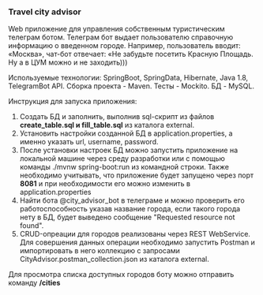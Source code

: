 ### Travel city advisor

Web приложение для управления собственным туристическим телеграм ботом. Телеграм бот выдает пользователю справочную информацию о введенном городе. Например, пользователь вводит: «Москва», чат-бот отвечает: «Не забудьте посетить Красную Площадь. Ну а в ЦУМ можно и не заходить)))

Используемые технологии: SpringBoot, SpringData, Hibernate, Java 1.8, TelegramBot API.
Сборка проекта - Maven. Тесты - Mockito. БД - MySQL.

Инструкция для запуска приложения: 
1. Создать БД и заполнить, выполнив sql-скрипт из файлов **сreate_table.sql и fill_table.sql** из каталога external.
2. Установить настройки созданной БД в application.properties, а именно указать url, username,
password.
3. После установки настроек БД можно запустить приложение на локальной машине через среду разработки 
или с помощью команды ./mvnw spring-boot:run из командной строки. Также необходимо учитывать, 
что приложение будет запущено через порт **8081** и при необходимости его можно изменить в application.properties
4. Найти бота @city_advisor_bot в телеграме и можно проверить его работоспособность указав название города,
если такого города нету в БД, будет выведено сообщение "Requested resource not found".
5. CRUD-опреации для городов реализованы через REST WebService. Для совершения данных операции необходимо запустить Postman 
и импортировать в него коллекцию с запросами CityAdvisor.postman_collection.json из каталога external.

Для просмотра списка доступных городов боту можно отправить команду **/cities**